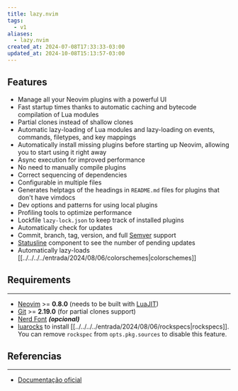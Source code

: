 ```yaml
---
title: lazy.nvim
tags:
  - v1
aliases:
  - lazy.nvim
created_at: 2024-07-08T17:33:33-03:00
updated_at: 2024-10-08T15:13:57-03:00
---
```

## Features

- Manage all your Neovim plugins with a powerful UI
- Fast startup times thanks to automatic caching and bytecode compilation of Lua modules
- Partial clones instead of shallow clones
- Automatic lazy-loading of Lua modules and lazy-loading on events, commands, filetypes, and key mappings
- Automatically install missing plugins before starting up Neovim, allowing you to start using it right away
- Async execution for improved performance
- No need to manually compile plugins
- Correct sequencing of dependencies
- Configurable in multiple files
- Generates helptags of the headings in `README.md` files for plugins that don't have vimdocs
- Dev options and patterns for using local plugins
- Profiling tools to optimize performance
- Lockfile `lazy-lock.json` to keep track of installed plugins
- Automatically check for updates
- Commit, branch, tag, version, and full [Semver](https://devhints.io/semver) support
- [Statusline](../../../../entrada/2024/08/06/Statusline.md) component to see the number of pending updates
- Automatically lazy-loads [[../../../../entrada/2024/08/06/colorschemes|colorschemes]]

## Requirements
---
- [Neovim](../../../../entrada/2024/07/08/Neovim.md) >= **0.8.0** (needs to be built with [LuaJIT](../../../../entrada/2024/07/08/LuaJIT.md))
- [Git](../../06/08/Git.md) >= **2.19.0** (for partial clones support)
-  [Nerd Font](../../../../entrada/2024/07/08/Fonte_Nerd_Font.md) **_(opcional)_**
- [luarocks](../../../../entrada/2024/07/08/luarocks.md) to install [[../../../../entrada/2024/08/06/rockspecs|rockspecs]].
  You can remove `rockspec` from `opts.pkg.sources` to disable this feature.

## Referencias
---
- [Documentação oficial](https://lazy.folke.io/)